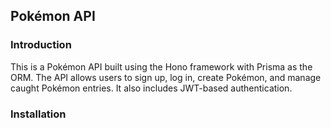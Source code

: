 ## Pokémon API

### Introduction
This is a Pokémon API built using the Hono framework with Prisma as the ORM. The API allows users to sign up, log in, create Pokémon, and manage caught Pokémon entries. It also includes JWT-based authentication.

### Installation

